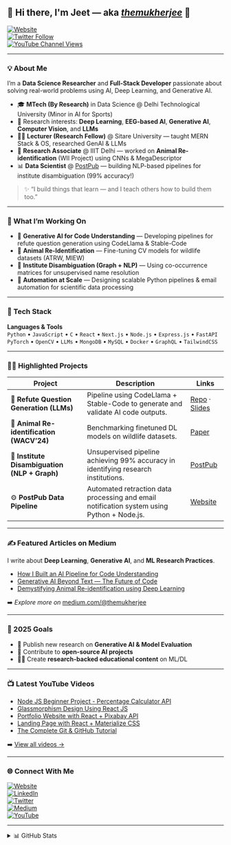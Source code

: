 ## 🚀 Hi there, I'm Jeet — aka [_themukherjee_](https://medium.com/@themukherjee) 👋  

[![Website](https://img.shields.io/website?label=themukherjee.in&style=for-the-badge&url=https%3A%2F%2Fthemukherjee.in)](https://themukherjee.in)  
[![Twitter Follow](https://img.shields.io/twitter/follow/JeetMuk93320323?color=1DA1F2&logo=twitter&style=for-the-badge)](https://twitter.com/JeetMuk93320323)  
[![YouTube Channel Views](https://img.shields.io/youtube/views/la0qE1LdNfM?style=for-the-badge&logo=youtube)](https://youtube.com/themukherjee)  

---

### 💡 About Me
I’m a **Data Science Researcher** and **Full-Stack Developer** passionate about solving real-world problems using AI, Deep Learning, and Generative AI.

- 🎓 **MTech (By Research)** in Data Science @ Delhi Technological University (Minor in AI for Sports)  
- 🧠 Research interests: **Deep Learning**, **EEG-based AI**, **Generative AI**, **Computer Vision**, and **LLMs**  
- 🧑‍🏫 **Lecturer (Research Fellow)** @ Sitare University — taught MERN Stack & OS, researched GenAI & LLMs  
- 🔬 **Research Associate** @ IIIT Delhi — worked on **Animal Re-identification** (WII Project) using CNNs & MegaDescriptor  
- 📊 **Data Scientist** @ [PostPub](https://postpub.net/) — building NLP-based pipelines for institute disambiguation (99% accuracy!)  

> ✨ “I build things that learn — and I teach others how to build them too.”  

---

### 🔭 What I’m Working On
- 🧬 **Generative AI for Code Understanding** — Developing pipelines for refute question generation using CodeLlama & Stable-Code  
- 🐆 **Animal Re-Identification** — Fine-tuning CV models for wildlife datasets (ATRW, MIEW)  
- 🧩 **Institute Disambiguation (Graph + NLP)** — Using co-occurrence matrices for unsupervised name resolution  
- 🤖 **Automation at Scale** — Designing scalable Python pipelines & email automation for scientific data processing  

---

### 🧰 Tech Stack
**Languages & Tools**  
`Python` • `JavaScript` • `C` • `React` • `Next.js` • `Node.js` • `Express.js` • `FastAPI`  
`PyTorch` • `OpenCV` • `LLMs` • `MongoDB` • `MySQL` • `Docker` • `GraphQL` • `TailwindCSS`

---

### 🧑‍💻 Highlighted Projects
| Project | Description | Links |
|----------|--------------|--------|
| 🦙 **Refute Question Generation (LLMs)** | Pipeline using CodeLlama + Stable-Code to generate and validate AI code outputs. | [Repo](https://github.com/Jeet009/GPT-based-pipeline-to-automatically-generate-good-quality-REFUTE-questions) · [Slides](https://docs.google.com/presentation/d/1R-ztgbQvvhF1EKDBgy7GvotG8xNjLevS9X8XsVNAMAo/edit?usp=sharing) |
| 🐾 **Animal Re-identification (WACV’24)** | Benchmarking finetuned DL models on wildlife datasets. | [Paper](https://openaccess.thecvf.com/content/WACV2024/papers/Cermak_WildlifeDatasets_An_Open-Source_Toolkit_for_Animal_Re-Identification_WACV_2024_paper.pdf) |
| 🧮 **Institute Disambiguation (NLP + Graph)** | Unsupervised pipeline achieving 99% accuracy in identifying research institutions. | [PostPub](https://postpub.net/) |
| ⚙️ **PostPub Data Pipeline** | Automated retraction data processing and email notification system using Python + Node.js. | [Website](https://postpub.net/) |

---

### ✍️ Featured Articles on Medium
I write about **Deep Learning**, **Generative AI**, and **ML Research Practices**.

- [How I Built an AI Pipeline for Code Understanding](https://medium.com/@themukherjee)  
- [Generative AI Beyond Text — The Future of Code](https://medium.com/@themukherjee)  
- [Demystifying Animal Re-identification using Deep Learning](https://medium.com/@themukherjee)

➡️ *Explore more on* [medium.com/@themukherjee](https://medium.com/@themukherjee)

---

### 🎯 2025 Goals
- 📘 Publish new research on **Generative AI & Model Evaluation**  
- 🧩 Contribute to **open-source AI projects**  
- 🧑‍🏫 Create **research-backed educational content** on ML/DL  

---

### 📺 Latest YouTube Videos
<!-- YOUTUBE:START -->
- [Node JS Beginner Project - Percentage Calculator API](https://www.youtube.com/watch?v=J0oyKJzZG5I&t=4s)  
- [Glassmorphism Design Using React JS](https://www.youtube.com/watch?v=hx3a3kSQ8Ik)  
- [Portfolio Website with React + Pixabay API](https://youtu.be/iW2KhYzAoq8)  
- [Landing Page with React + Materialize CSS](https://www.youtube.com/watch?v=la0qE1LdNfM)  
- [The Complete Git & GitHub Tutorial](https://www.youtube.com/watch?v=2-T4yv7C_ik&t=3s)  
<!-- YOUTUBE:END -->
➡️ [View all videos →](https://youtube.com/themukherjee)

---

### 🌐 Connect With Me  
[![Website](https://img.shields.io/badge/Website-themukherjee.in-blue?style=flat-square)](https://themukherjee.in)  
[![LinkedIn](https://img.shields.io/badge/LinkedIn-Jeet_Mukherjee-blue?style=flat-square&logo=linkedin)](https://www.linkedin.com/in/jeet-mukherjee-27869a186/)  
[![Twitter](https://img.shields.io/badge/Twitter-@JeetMuk93320323-1DA1F2?style=flat-square&logo=twitter)](https://twitter.com/JeetMuk93320323)  
[![Medium](https://img.shields.io/badge/Medium-@themukherjee-black?style=flat-square&logo=medium)](https://medium.com/@themukherjee)  
[![YouTube](https://img.shields.io/badge/YouTube-themukherjee-red?style=flat-square&logo=youtube)](https://youtube.com/themukherjee)

---

<details>
  <summary>📊 GitHub Stats</summary>
  <img align="left" alt="Jeet's GitHub Stats" src="https://github-readme-stats.vercel.app/api?username=Jeet009&show_icons=true&theme=radical&hide_border=true" />
</details>
